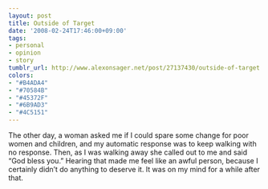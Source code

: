 ```yaml
---
layout: post
title: Outside of Target
date: '2008-02-24T17:46:00+09:00'
tags:
- personal
- opinion
- story
tumblr_url: http://www.alexonsager.net/post/27137430/outside-of-target
colors:
- "#B4ADA4"
- "#70584B"
- "#45372F"
- "#6B9AD3"
- "#4C5151"
---
```


<p>The other day, a woman asked me if I could spare some change for poor women and children, and my automatic response was to keep walking with no response. Then, as I was walking away she called out to me and said &ldquo;God bless you.&rdquo; Hearing that made me feel like an awful person, because I certainly didn&rsquo;t do anything to deserve it. It was on my mind for a while after that.</p>
